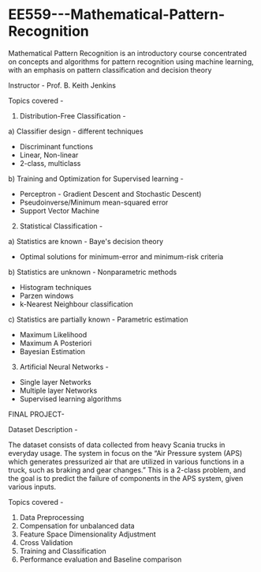# EE559---Mathematical-Pattern-Recognition
Mathematical Pattern Recognition is an introductory course concentrated on concepts and algorithms for pattern recognition using machine learning, with an emphasis on pattern classification and decision theory

Instructor - Prof. B. Keith Jenkins

Topics covered -
1. Distribution-Free Classification - 

a) Classifier design - different techniques
* Discriminant functions
* Linear, Non-linear
* 2-class, multiclass

b) Training and Optimization for Supervised learning - 
* Perceptron - Gradient Descent and Stochastic Descent)
* Pseudoinverse/Minimum mean-squared error
* Support Vector Machine



2. Statistical Classification - 

a) Statistics are known -  Baye's decision theory
* Optimal solutions for minimum-error and minimum-risk criteria

b) Statistics are unknown - Nonparametric methods
* Histogram techniques
* Parzen windows
* k-Nearest Neighbour classification 

c) Statistics are partially known - Parametric estimation
* Maximum Likelihood
* Maximum A Posteriori
* Bayesian Estimation



3. Artificial Neural Networks - 

* Single layer Networks
* Multiple layer Networks
* Supervised learning algorithms


FINAL PROJECT-

Dataset Description -

The dataset consists of data collected from heavy Scania trucks in everyday usage.
The system in focus on the “Air Pressure system (APS) which generates pressurized air that are utilized in various functions in a truck, such as braking and gear changes.” 
This is a 2-class problem, and the goal is to predict the failure of components in the APS system, given various inputs.

Topics covered - 

1. Data Preprocessing
2. Compensation for unbalanced data
3. Feature Space Dimensionality Adjustment
4. Cross Validation
5. Training and Classification
6. Performance evaluation and Baseline comparison

